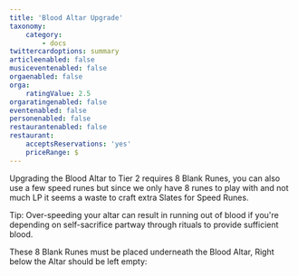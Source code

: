 ```yaml
---
title: 'Blood Altar Upgrade'
taxonomy:
    category:
        - docs
twittercardoptions: summary
articleenabled: false
musiceventenabled: false
orgaenabled: false
orga:
    ratingValue: 2.5
orgaratingenabled: false
eventenabled: false
personenabled: false
restaurantenabled: false
restaurant:
    acceptsReservations: 'yes'
    priceRange: $
---
```


Upgrading the Blood Altar to Tier 2 requires 8 Blank Runes, you can also use a few speed runes but since we only have 8 runes to play with and not much LP it seems a waste to craft extra Slates for Speed Runes. 

Tip: Over-speeding your altar can result in running out of blood if you're depending on self-sacrifice partway through rituals to provide sufficient blood.

These 8 Blank Runes must be placed underneath the Blood Altar, Right below the Altar should be left empty:

